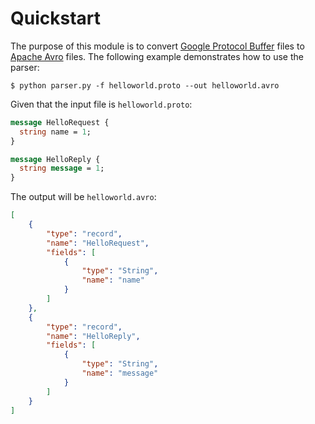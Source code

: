 # Quickstart

The purpose of this module is to convert [Google Protocol Buffer](https://developers.google.com/protocol-buffers/) files to [Apache Avro](https://avro.apache.org/) files. The following example demonstrates how to use the parser:

    $ python parser.py -f helloworld.proto --out helloworld.avro

Given that the input file is `helloworld.proto`:

```protobuf
message HelloRequest {
  string name = 1;
}

message HelloReply {
  string message = 1;
}
```

The output will be `helloworld.avro`:

```json
[
    {
        "type": "record",
        "name": "HelloRequest",
        "fields": [
            {
                "type": "String",
                "name": "name"
            }
        ]
    },
    {
        "type": "record",
        "name": "HelloReply",
        "fields": [
            {
                "type": "String",
                "name": "message"
            }
        ]
    }
]
```
